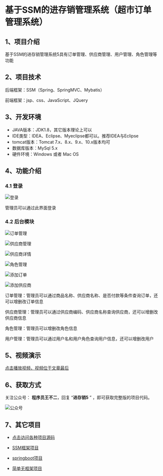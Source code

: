 # 基于SSM的进存销管理系统（超市订单管理系统）

## 1、项目介绍

基于SSM的进存销管理系统5具有订单管理、供应商管理、用户管理、角色管理等功能


## 2、项目技术

后端框架：SSM（Spring、SpringMVC、Mybatis）

前端框架：jsp、css、JavaScript、JQuery

## 3、开发环境

- JAVA版本：JDK1.8，其它版本理论上可以
- IDE类型：IDEA、Eclipse、Myeclipse都可以。推荐IDEA与Eclipse
- tomcat版本：Tomcat 7.x、8.x、9.x、10.x版本均可
- 数据库版本：MySql 5.x
- 硬件环境：Windows 或者 Mac OS


## 4、功能介绍

### 4.1 登录

![登录](https://project-images-1256969109.cos.ap-chongqing.myqcloud.com/Typora-Images/202205202102679.jpg)

管理员可以通过此界面登录

### 4.2 后台模块

![订单管理](https://project-images-1256969109.cos.ap-chongqing.myqcloud.com/Typora-Images/%E8%AE%A2%E5%8D%95%E7%AE%A1%E7%90%86.jpg)

![供应商管理](https://project-images-1256969109.cos.ap-chongqing.myqcloud.com/Typora-Images/%E4%BE%9B%E5%BA%94%E5%95%86%E7%AE%A1%E7%90%86.jpg)

![供应商详情](https://project-images-1256969109.cos.ap-chongqing.myqcloud.com/Typora-Images/%E4%BE%9B%E5%BA%94%E5%95%86%E8%AF%A6%E6%83%85.jpg)

![角色管理](https://project-images-1256969109.cos.ap-chongqing.myqcloud.com/Typora-Images/%E8%A7%92%E8%89%B2%E7%AE%A1%E7%90%86.jpg)

![添加订单](https://project-images-1256969109.cos.ap-chongqing.myqcloud.com/Typora-Images/%E6%B7%BB%E5%8A%A0%E8%AE%A2%E5%8D%95.jpg)

![添加供应商](https://project-images-1256969109.cos.ap-chongqing.myqcloud.com/Typora-Images/%E6%B7%BB%E5%8A%A0%E4%BE%9B%E5%BA%94%E5%95%86.jpg)

订单管理：管理员可以通过商品名称、供应商名称、是否付款等条件查询订单，还可以增删改订单信息

供应商管理：管理员可以通过供应商编码、供应商名称查询供应商，还可以增删改供应商信息

角色管理：管理员可以增删改角色信息

用户管理：管理员可以通过用户名和用户角色查询用户信息，还可以增删改用户

## 5、视频演示

[点击播放视频，视频位于文章最后](输入链接)

## 6、获取方式

关注公众号： **程序员王不二**，回复 “**进存销5** ” ，即可获取完整版的项目代码。

![公众号](https://project-images-1256969109.cos.ap-chongqing.myqcloud.com/Typora-Images/%E5%85%AC%E4%BC%97%E5%8F%B7.png)

## 7、其它项目

* [点击访问各种项目源码](https://mp.weixin.qq.com/s?__biz=MzkwMjM1MjM0Ng==&mid=2247483834&idx=1&sn=40517cecf36ce5d7663ed774a033fa2c&chksm=c0a79d0ff7d0141943c5d8da40b489e8ecdda5c345568776f475576506c76a954bd8238dc4f5#rd)
* [SSM框架项目](https://mp.weixin.qq.com/mp/appmsgalbum?__biz=MzkwMjM1MjM0Ng==&action=getalbum&album_id=2387377591113859072#wechat_redirect)

* [springboot项目](https://mp.weixin.qq.com/mp/appmsgalbum?__biz=MzkwMjM1MjM0Ng==&action=getalbum&album_id=2387377898791223296#wechat_redirect)

* [简单无框架项目](https://mp.weixin.qq.com/mp/appmsgalbum?__biz=MzkwMjM1MjM0Ng==&action=getalbum&album_id=2387378317047218183#wechat_redirect)

  

